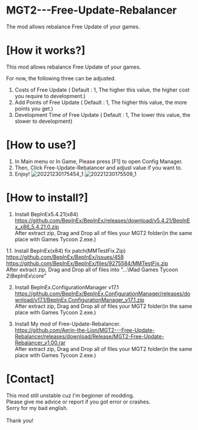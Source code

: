# MGT2---Free-Update-Rebalancer
The mod allows rebalance Free Update of your games.

# [How it works?]
This mod allows rebalance Free Update of your games.

For now, the following three can be adjusted.
1. Costs of Free Update ( Default : 1, The higher this value, the higher cost you require to development.)
2. Add Points of Free Update ( Default : 1, The higher this value, the more points you get.)
3. Development Time of Free Update ( Default : 1, The lower this value, the slower to development)

# [How to use?]
1. In Main menu or In Game, Please press [F1] to open Config Manager.
2. Then, Click Free-Update-Rebalancer and adjust value if you want to.
3. Enjoy!
![20221230175454_1](https://user-images.githubusercontent.com/96946287/210052477-5a8552e6-6c3a-4cee-a2f8-d73eacdc7da2.jpg)
![20221230175509_1](https://user-images.githubusercontent.com/96946287/210052483-710e4bbb-e24b-4470-ac30-175d47af2c81.jpg)



# [How to install?]
1. Install BepInEx5.4.21(x84)
<br>https://github.com/BepInEx/BepInEx/releases/download/v5.4.21/BepInEx_x86_5.4.21.0.zip
<br>After extract zip, Drag and Drop all of files your MGT2 folder(in the same place with Games Tycoon 2.exe.)

1.1. Install BepInEx(x84) fix patch(MMTestFix.Zip)
<br>https://github.com/BepInEx/BepInEx/issues/458
<br>https://github.com/BepInEx/BepInEx/files/9275584/MMTestFix.zip
<br>After extract zip, Drag and Drop all of files into "...\Mad Games Tycoon 2\BepInEx\core"

2. Install BepInEx.ConfigurationManager v17.1
<br>https://github.com/BepInEx/BepInEx.ConfigurationManager/releases/download/v17.1/BepInEx.ConfigurationManager_v17.1.zip
<br>After extract zip, Drag and Drop all of files your MGT2 folder(in the same place with Games Tycoon 2.exe.)

3. Install My mod of Free-Update-Rebalancer. 
<br>https://github.com/Aerin-the-Lion/MGT2---Free-Update-Rebalancer/releases/download/Release/MGT2-Free-Update-Rebalancer_v1.00.rar
<br>After extract zip, Drag and Drop all of files your MGT2 folder(in the same place with Games Tycoon 2.exe.)

# [Contact]
This mod still unstable cuz I'm beginner of modding.
<br>Please give me advice or report if you got error or crashes.
<br>Sorry for my bad english.
<br>
<br>Thank you!
